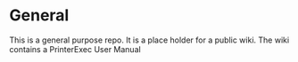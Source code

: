 # General
This is a general purpose repo. It is a place holder for a public wiki.
The wiki contains a PrinterExec User Manual
